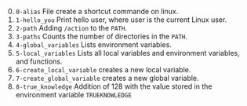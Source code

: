 0. <code>0-alias</code> File create a shortcut commande on linux.
1. <code>1-hello_you</code> Print hello user, where user is the current Linux user.
2. <code>2-path</code> Adding <code>/action</code> to the <code>PATH</code>.
3. <code>3-paths</code> Counts the number of directories in the <code>PATH</code>.
4. <code>4-global_variables</code> Lists environment variables.
5. <code>5-local_variables</code> Lists all local variables and environment variables, and functions.
6. <code>6-create_local_variable</code> creates a new local variable.
7. <code>7-create_global_variable</code> creates a new global variable.
8. <code>8-true_knowledge</code> Addition of 128 with the value stored in the environment variable <code>TRUEKNOWLEDGE</code>
